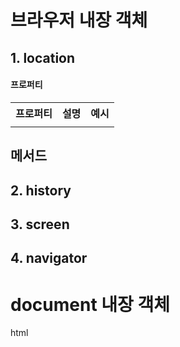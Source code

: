 # 브라우저 내장 객체

## 1. location

#### 프로퍼티

<table>
<tbody>
    <tr>
        <th>프로퍼티</th>
        <th>설명</th>
        <th>예시</th>
    </tr>
    <tr>
        <td></td>
    </tr>
</tbody>
</table>

## 메서드

## 2. history

## 3. screen

## 4. navigator

# document 내장 객체

html
